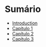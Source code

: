 # Sumário

* [Introduction](README.md)
* [Capítulo 1](chapter1.md)
* [Capítulo 2](/chapter2.md)
* [Capítulo 3](/chapter3.md)



